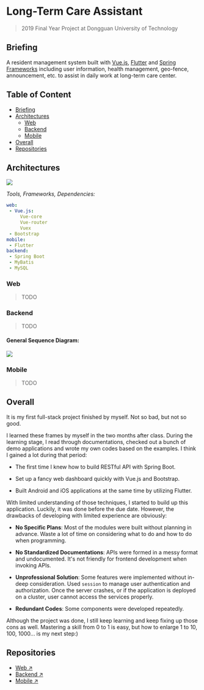 # Long-Term Care Assistant

> 2019 Final Year Project at Dongguan University of Technology

## Briefing
A resident management system built with [Vue.js](https://vuejs.org), [Flutter](https://flutter.dev) and [Spring Frameworks](https://spring.io) including user information, health management, geo-fence, announcement, etc. to assist in daily work at long-term care center.  

## Table of Content
- [Briefing](#briefing)
- [Architectures](#architectures)
  - [Web](#web)
  - [Backend](#backend)
  - [Mobile](#mobile)
- [Overall](#overall)
- [Repositories](#repositories)

## Architectures
![](https://mermaid.ink/img/eyJjb2RlIjoiZ3JhcGggTFJcbiAgICBBW0Jyb3dzZXIvaU9TL0FuZHJvaWRdIC0tPnxTZW5kIFJlcXVlc3R8IEJbV2ViIFNlcnZlcl1cbiAgICBCIC0tPiB8UXVlcnl8IENbRGF0YWJhc2VdXG4gICAgQyAtLT58UmV0dXJuIERhdGF8IEJcbiAgICBCIC0tPnxSZXNwb25zZXwgQSIsIm1lcm1haWQiOnsidGhlbWUiOiJkZWZhdWx0In0sInVwZGF0ZUVkaXRvciI6dHJ1ZSwiYXV0b1N5bmMiOnRydWUsInVwZGF0ZURpYWdyYW0iOnRydWV9)

*Tools, Frameworks, Dependencies:*
```yml
web: 
 - Vue.js:
     Vue-core
     Vue-router
     Vuex
 - Bootstrap
mobile:
 - Flutter
backend:
 - Spring Boot
 - MyBatis
 - MySQL
```

### Web
> TODO

### Backend
> TODO

#### General Sequence Diagram: 
![](https://mermaid.ink/img/eyJjb2RlIjoic2VxdWVuY2VEaWFncmFtXG4gICAgVXNlci0-PitDb250cm9sbGVyOiBSZXF1ZXN0XG4gICAgQ29udHJvbGxlci0-PkNvbnRyb2xsZXI6IEF1dGhlbnRpY2F0aW9uIHdpdGggc2Vzc2lvblxuICAgIENvbnRyb2xsZXItLT4-VXNlcjogQXV0aGVudGljYXRpb24gRmFpbGVkXG4gICAgQ29udHJvbGxlci0-PitTZXJ2aWNlOiBBdXRoZW50aWNhdGlvbiB3aXRoIFVzZXIgY3JlZGVudGlhbHNcbiAgICBTZXJ2aWNlLT4-K0RhdGEgQWNjZXNzIE9iamVjdDogQXV0aGVudGljYXRpb24gU2VydmljZVxuICAgIERhdGEgQWNjZXNzIE9iamVjdC0-PitEYXRhYmFzZTogUXVlcnlcbiAgICBEYXRhYmFzZS0tPj5EYXRhIEFjY2VzcyBPYmplY3Q6ICBSZXR1cm4gUXVlcnkgUmVzdWx0XG4gICAgRGF0YSBBY2Nlc3MgT2JqZWN0LS0-PlNlcnZpY2U6IFJldHVybiBEQU9cbiAgICBTZXJ2aWNlLS0-PkNvbnRyb2xsZXI6IFZlcmlmeSBBdXRoZW50aWNhdGlvblxuICAgIENvbnRyb2xsZXItLT4-VXNlcjogQXV0aGVudGljYXRpb24gRmFpbGVkXG4gICAgQ29udHJvbGxlci0-PkNvbnRyb2xsZXI6IEF1dGhlbnRpY2F0aW9uIFBhc3NcbiAgICBDb250cm9sbGVyLT4-U2VydmljZTogQ29udGludWUgUmVxdWVzdFxuICAgIFNlcnZpY2UtPj5EYXRhIEFjY2VzcyBPYmplY3Q6IFJlcXVlc3QgREFPXG4gICAgRGF0YSBBY2Nlc3MgT2JqZWN0LT4-RGF0YWJhc2U6IFF1ZXJ5XG4gICAgRGF0YWJhc2UtLT4-LURhdGEgQWNjZXNzIE9iamVjdDogUmV0dXJuIFF1ZXJ5IFJlc3VsdFxuICAgIERhdGEgQWNjZXNzIE9iamVjdC0tPj4tU2VydmljZTogUmV0dXJuIERBT1xuICAgIFNlcnZpY2UtLT4-LUNvbnRyb2xsZXI6IEFzc2VtYmxlIEpTT05cbiAgICBDb250cm9sbGVyLS0-Pi1Vc2VyOiBSZWNlaXZlIERhdGFcbiAgICAgICAgICAgICIsIm1lcm1haWQiOnsidGhlbWUiOiJkZWZhdWx0In0sInVwZGF0ZUVkaXRvciI6ZmFsc2UsImF1dG9TeW5jIjp0cnVlLCJ1cGRhdGVEaWFncmFtIjpmYWxzZX0)

### Mobile
> TODO

## Overall
It is my first full-stack project finished by myself.  Not so bad, but not so good.

I learned these frames by myself in the two months after class. During the learning stage, I read through documentations, checked out a bunch of demo applications and wrote my own codes based on the examples. I think I gained a lot during that period: 

- The first time I knew how to build RESTful API with Spring Boot.

- Set up a fancy web dashboard quickly with Vue.js and Bootstrap.

- Built Android and iOS applications at the same time by utilizing Flutter.

With limited understanding of those techniques, I started to build up this application. Luckily, it was done before the due date. However, the drawbacks of developing with limited experience are obviously:

- **No Specific Plans**: Most of the modules were built without planning in advance. Waste a lot of time on considering what to do and how to do when programming. 

- **No Standardized Documentations**: APIs were formed in a messy format and undocumented. It's not friendly for frontend development when invoking APIs. 
  
- **Unprofessional Solution**: Some features were implemented without in-deep consideration. Used `session` to manage user authentication and authorization. Once the server crashes, or if the application is deployed on a cluster, user cannot access the services properly.

- **Redundant Codes**: Some components were developed repeatedly. 

Although the project was done, I still keep learning and keep fixing up those cons as well. Mastering a skill from 0 to 1 is easy, but how to enlarge 1 to 10, 100, 1000... is my next step:)

## Repositories
- [Web ↗️](https://github.com/puiiyuen/ltc-assistant-frontend)
- [Backend ↗️](https://github.com/puiiyuen/ltc-assistant-backend)
- [Mobile ↗️](https://github.com/puiiyuen/ltc-assistant-mobile)